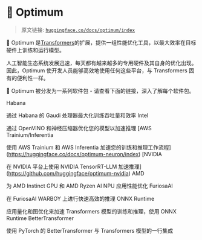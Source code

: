 # 🤗 Optimum

> 原文链接: [`huggingface.co/docs/optimum/index`](https://huggingface.co/docs/optimum/index)

🤗 Optimum 是[Transformers](https://huggingface.co/docs/transformers)的扩展，提供一组性能优化工具，以最大效率在目标硬件上训练和运行模型。

人工智能生态系统发展迅速，每天都有越来越多的专用硬件及其自身的优化出现。因此，Optimum 使开发人员能够高效地使用任何这些平台，与 Transformers 固有的便利性一样。

🤗 Optimum 被分发为一系列软件包 - 请查看下面的链接，深入了解每个软件包。

Habana

通过 Habana 的 Gaudi 处理器最大化训练吞吐量和效率 Intel

通过 OpenVINO 和神经压缩器优化您的模型以加速推理 [AWS Trainium/Inferentia

使用 AWS Trainium 和 AWS Inferentia 加速您的训练和推理工作流程](https://huggingface.co/docs/optimum-neuron/index) [NVIDIA

在 NVIDIA 平台上使用 NVIDIA TensorRT-LLM 加速推理](https://github.com/huggingface/optimum-nvidia) AMD

为 AMD Instinct GPU 和 AMD Ryzen AI NPU 应用性能优化 FuriosaAI

在 FuriosaAI WARBOY 上进行快速高效的推理 ONNX Runtime

应用量化和图优化来加速 Transformers 模型的训练和推理，使用 ONNX Runtime BetterTransformer

使用 PyTorch 的 BetterTransformer 与 Transformers 模型的一行集成
